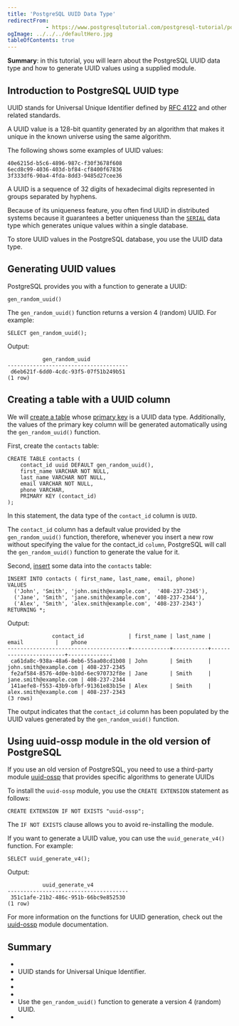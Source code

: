 ```yaml
---
title: 'PostgreSQL UUID Data Type'
redirectFrom: 
            - https://www.postgresqltutorial.com/postgresql-tutorial/postgresql-uuid/
ogImage: ../../../defaultHero.jpg
tableOfContents: true
---
```



**Summary**: in this tutorial, you will learn about the PostgreSQL UUID data type and how to generate UUID values using a supplied module.





## Introduction to PostgreSQL UUID type





UUID stands for Universal Unique Identifier defined by [RFC 4122](https://tools.ietf.org/html/rfc4122 "UUID") and other related standards.





A UUID value is a 128-bit quantity generated by an algorithm that makes it unique in the known universe using the same algorithm.





The following shows some examples of UUID values:





```
40e6215d-b5c6-4896-987c-f30f3678f608
6ecd8c99-4036-403d-bf84-cf8400f67836
3f333df6-90a4-4fda-8dd3-9485d27cee36
```





A UUID is a sequence of 32 digits of hexadecimal digits represented in groups separated by hyphens.





Because of its uniqueness feature, you often find UUID in distributed systems because it guarantees a better uniqueness than the [`SERIAL`](https://www.postgresqltutorial.com/postgresql-tutorial/postgresql-serial/) data type which generates unique values within a single database.





To store UUID values in the PostgreSQL database, you use the UUID data type.





## Generating UUID values





PostgreSQL provides you with a function to generate a UUID:





```
gen_random_uuid()
```





The `gen_random_uuid()` function returns a version 4 (random) UUID. For example:





```
SELECT gen_random_uuid();
```





Output:





```
           gen_random_uuid
--------------------------------------
 d6eb621f-6dd0-4cdc-93f5-07f51b249b51
(1 row)
```





## Creating a table with a UUID column





We will [create a table](https://www.postgresqltutorial.com/postgresql-tutorial/postgresql-create-table/) whose [primary key](https://www.postgresqltutorial.com/postgresql-tutorial/postgresql-primary-key/) is a UUID data type. Additionally, the values of the primary key column will be generated automatically using the `gen_random_uuid()` function.





First, create the `contacts` table:





```
CREATE TABLE contacts (
    contact_id uuid DEFAULT gen_random_uuid(),
    first_name VARCHAR NOT NULL,
    last_name VARCHAR NOT NULL,
    email VARCHAR NOT NULL,
    phone VARCHAR,
    PRIMARY KEY (contact_id)
);
```





In this statement, the data type of the `contact_id` column is `UUID`.





The `contact_id` column has a default value provided by the `gen_random_uuid()` function, therefore, whenever you insert a new row without specifying the value for the contact_id `column`, PostgreSQL will call the `gen_random_uuid()` function to generate the value for it.





Second, [insert](https://www.postgresqltutorial.com/postgresql-tutorial/postgresql-insert/) some data into the `contacts` table:





```
INSERT INTO contacts ( first_name, last_name, email, phone)
VALUES
  ('John', 'Smith', 'john.smith@example.com',  '408-237-2345'),
  ('Jane', 'Smith', 'jane.smith@example.com', '408-237-2344'),
  ('Alex', 'Smith', 'alex.smith@example.com', '408-237-2343')
RETURNING *;
```





Output:





```
              contact_id              | first_name | last_name |         email          |    phone
--------------------------------------+------------+-----------+------------------------+--------------
 ca61da8c-938a-48a6-8eb6-55aa08cd1b08 | John       | Smith     | john.smith@example.com | 408-237-2345
 fe2af584-8576-4d0e-b10d-6ec970732f8e | Jane       | Smith     | jane.smith@example.com | 408-237-2344
 141aefe8-f553-43b9-bfbf-91361e83b15e | Alex       | Smith     | alex.smith@example.com | 408-237-2343
(3 rows)
```





The output indicates that the `contact_id` column has been populated by the UUID values generated by the `gen_random_uuid()` function.





## Using uuid-ossp module in the old version of PostgreSQL





If you use an old version of PostgreSQL, you need to use a third-party module [uuid-ossp](https://www.postgresql.org/docs/16/uuid-ossp.html) that provides specific algorithms to generate UUIDs





To install the `uuid-ossp` module, you use the `CREATE EXTENSION` statement as follows:





```
CREATE EXTENSION IF NOT EXISTS "uuid-ossp";
```





The `IF NOT EXISTS` clause allows you to avoid re-installing the module.





If you want to generate a UUID value, you can use the `uuid_generate_v4()` function. For example:





```
SELECT uuid_generate_v4();
```





Output:





```
           uuid_generate_v4
--------------------------------------
 351c1afe-21b2-486c-951b-66bc9e852530
(1 row)
```





For more information on the functions for UUID generation, check out the [uuid-ossp](https://www.postgresql.org/docs/9.5/static/uuid-ossp.html) module documentation.





## Summary





- 
- UUID stands for Universal Unique Identifier.
- 
-
- 
- Use the `gen_random_uuid()` function to generate a version 4 (random) UUID.
- 


